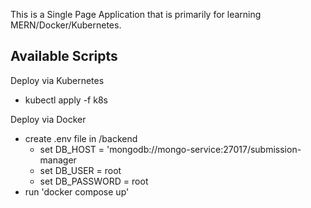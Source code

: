 This is a Single Page Application that is primarily for learning MERN/Docker/Kubernetes.

## Available Scripts
Deploy via Kubernetes
- kubectl apply -f k8s

Deploy via Docker
- create .env file in /backend
    - set DB_HOST = 'mongodb://mongo-service:27017/submission-manager
    - set DB_USER = root
    - set DB_PASSWORD = root
- run 'docker compose up'
